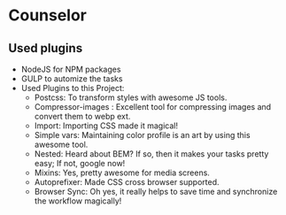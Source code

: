 # Counselor
Used plugins
-------------
- NodeJS for NPM packages 
- GULP to automize the tasks
- Used Plugins to this Project:
  - Postcss: To transform styles with awesome JS tools.
  - Compressor-images : Excellent tool for compressing images and convert them to webp ext. 
  - Import: Importing CSS made it magical!
  - Simple vars: Maintaining color profile is an art by using this awesome tool.
  - Nested: Heard about BEM? If so, then it makes your tasks pretty easy; If not, google now!
  - Mixins: Yes, pretty awesome for media screens.
  - Autoprefixer: Made CSS cross browser supported.
  - Browser Sync: Oh yes, it really helps to save time and synchronize the workflow magically!
